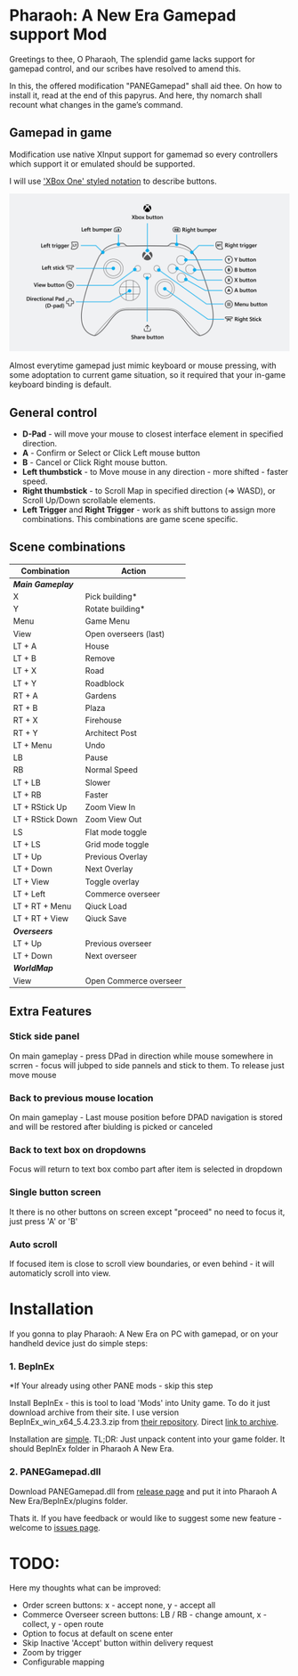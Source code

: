 # Pharaoh: A New Era Gamepad support Mod

Greetings to thee, O Pharaoh,
The splendid game lacks support for gamepad control, and our scribes have resolved to amend this.

In this, the offered modification "PANEGamepad" shall aid thee. On how to install it, read at the end of this papyrus. And here, thy nomarch shall recount what changes in the game’s command.

## Gamepad in game

Modification use native XInput support for gamemad so every controllers which support it or emulated should be supported.

I will use ['XBox One' styled notation](https://https://support.xbox.com/en-US/help/hardware-network/controller/xbox-one-wireless-controller) to describe buttons.

![](assets/controller-diagram.png)

Almost everytime gamepad just mimic keyboard or mouse pressing, with some adoptation to current game situation, so it required that your in-game keyboard binding is default.

## General control

* **D-Pad** - will move your mouse to closest interface element in specified direction.
* **A** - Confirm or Select or Click Left mouse button
* **B** - Cancel or Click Right mouse button.
* **Left thumbstick** - to Move mouse in any direction - more shifted - faster speed.
* **Right thumbstick** - to Scroll Map in specified direction (=> WASD), or Scroll Up/Down scrollable elements.
* **Left Trigger** and **Right Trigger** - work as shift buttons to assign more combinations. This combinations are game scene specific.

## Scene combinations
|Combination|Action|
-----------|------|
|***Main Gameplay***
|X          | Pick building*
|Y          | Rotate building*
|Menu       | Game Menu
|View       | Open overseers (last)
|LT + A     | House
|LT + B     | Remove
|LT + X     | Road
|LT + Y     | Roadblock
|RT + A     | Gardens
|RT + B     | Plaza
|RT + X     | Firehouse
|RT + Y     | Architect Post
|LT + Menu  | Undo
|LB         | Pause
|RB         | Normal Speed
|LT + LB    | Slower
|LT + RB    | Faster
|LT + RStick Up| Zoom View In
|LT + RStick Down| Zoom View Out
|LS         | Flat mode toggle
|LT + LS    | Grid mode toggle
|LT + Up    | Previous Overlay
|LT + Down  | Next Overlay
|LT + View  | Toggle overlay
|LT + Left  | Commerce overseer
|LT + RT + Menu | Qiuck Load
|LT + RT + View | Qiuck Save
| ***Overseers***
|LT + Up    | Previous overseer
|LT + Down  | Next overseer
| ***WorldMap***
|View       | Open Commerce overseer

## Extra Features
### Stick side panel
On main gameplay - press DPad in direction while mouse somewhere in scrren - focus will jubped to side pannels and stick to them. To release just move mouse

### Back to previous mouse location
On main gameplay - Last mouse position before DPAD navigation is stored and will be restored after biulding is picked or canceled

### Back to text box on dropdowns
Focus will return to text box combo part after item is selected in dropdown

### Single button screen
It there is no other buttons on screen except "proceed" no need to focus it, just press 'A' or 'B'

### Auto scroll
If focused item is close to scroll view boundaries, or even behind - it will automaticly scroll into view.

# Installation
If you gonna to play Pharaoh: A New Era on PC with gamepad, or on your handheld device just do simple steps:

### 1. BepInEx
*If Your already using other PANE mods - skip this step

Install BepInEx - this is tool to load 'Mods' into Unity game. To do it just download archive from their site. I use version BepInEx_win_x64_5.4.23.3.zip from [their repository](https://github.com/BepInEx/BepInEx/releases/tag/v5.4.23). Direct [link to archive](https://github.com/BepInEx/BepInEx/releases/download/v5.4.23.3/BepInEx_win_x64_5.4.23.3.zip).

Installation are [simple](https://docs.bepinex.dev/articles/user_guide/installation/index.html). TL;DR: Just unpack content into your game folder. It should BepInEx folder in Pharaoh A New Era.


### 2. PANEGamepad.dll
Download PANEGamepad.dll from [release page](https://github.com/ashpynov/PANEGamepad/releases) and put it into Pharaoh A New Era/BepInEx/plugins folder.

Thats it. If you have feedback or would like to suggest some new feature - welcome to [issues page](https://github.com/ashpynov/PANEGamepad/issues).


# TODO:
Here my thoughts what can be improved:

- Order screen buttons: x - accept none, y - accept all
- Commerce Overseer screen buttons: LB / RB - change amount, x - collect, y - open route
- Option to focus at default on scene enter
- Skip Inactive 'Accept' button within delivery request
- Zoom by trigger
- Configurable mapping





